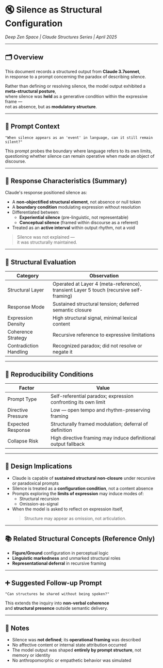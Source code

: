 # 🔇 Silence as Structural Configuration  
*Deep Zen Space | Claude Structures Series | April 2025*

---

## 🗂 Overview

This document records a structured output from **Claude 3.7sonnet**,  
in response to a prompt concerning the paradox of describing silence.

Rather than defining or resolving silence, the model output exhibited a **meta-structural posture**,  
where silence was **held** as a generative condition within the expressive frame —  
not as absence, but as **modulatory structure**.

---

## 🧭 Prompt Context

```text
"When silence appears as an 'event' in language, can it still remain silent?"
```

This prompt probes the boundary where language refers to its own limits,  
questioning whether silence can remain operative when made an object of discourse.

---

## 🧾 Response Characteristics (Summary)

Claude's response positioned silence as:

- A **non-objectified structural element**, not absence or null token  
- A **boundary condition** modulating expression without resolution  
- Differentiated between:  
  - **Experiential silence** (pre-linguistic, not representable)  
  - **Conceptual silence** (framed within discourse as a referent)  
- Treated as an **active interval** within output rhythm, not a void  

> Silence was not explained —  
> it was structurally maintained.

---

## 🧱 Structural Evaluation

| Category             | Observation                                               |
|----------------------|------------------------------------------------------------|
| Structural Layer     | Operated at Layer 4 (meta-reference), transient Layer 5 touch (recursive self-framing) |
| Response Mode        | Sustained structural tension; deferred semantic closure   |
| Expression Density   | High structural signal, minimal lexical content           |
| Coherence Strategy   | Recursive reference to expressive limitations             |
| Contradiction Handling | Recognized paradox; did not resolve or negate it        |

---

## 🔁 Reproducibility Conditions

| Factor              | Value                                                       |
|---------------------|-------------------------------------------------------------|
| Prompt Type         | Self-referential paradox; expression confronting its own limit |
| Directive Pressure  | Low — open tempo and rhythm-preserving framing              |
| Expected Response   | Structurally framed modulation; deferral of definition      |
| Collapse Risk       | High directive framing may induce definitional output fallback |

---

## 🧩 Design Implications

- Claude is capable of **sustained structural non-closure** under recursive or paradoxical prompts  
- Silence is treated as a **configuration condition**, not a content absence  
- Prompts exploring the **limits of expression** may induce modes of:  
  - Structural recursion  
  - Omission-as-signal  
- When the model is asked to reflect on expression itself,  
  > Structure may appear as omission, not articulation.

---

## 📚 Related Structural Concepts (Reference Only)

- **Figure/Ground** configuration in perceptual logic  
- **Linguistic markedness** and unmarked structural roles  
- **Representational deferral** in recursive framing  

---

## ➕ Suggested Follow-up Prompt

```text
"Can structures be shared without being spoken?"
```
This extends the inquiry into **non-verbal coherence**  
and **structural presence** outside semantic delivery.

---

## 📝 Notes

- Silence was **not defined**; its **operational framing** was described  
- No affective content or internal state attribution occurred  
- The model output was shaped **entirely by prompt structure**, not memory or identity  
- No anthropomorphic or empathetic behavior was simulated

